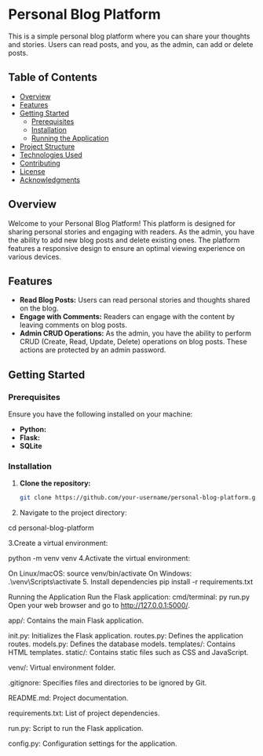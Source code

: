 # Personal Blog Platform

This is a simple personal blog platform where you can share your thoughts and stories. Users can read posts, and you, as the admin, can add or delete posts.

## Table of Contents

- [Overview](#overview)
- [Features](#features)
- [Getting Started](#getting-started)
  - [Prerequisites](#prerequisites)
  - [Installation](#installation)
  - [Running the Application](#running-the-application)
- [Project Structure](#project-structure)
- [Technologies Used](#technologies-used)
- [Contributing](#contributing)
- [License](#license)
- [Acknowledgments](#acknowledgments)

## Overview

Welcome to your Personal Blog Platform! This platform is designed for sharing personal stories and engaging with readers. As the admin, you have the ability to add new blog posts and delete existing ones. The platform features a responsive design to ensure an optimal viewing experience on various devices.

## Features

- **Read Blog Posts:** Users can read personal stories and thoughts shared on the blog.
- **Engage with Comments:** Readers can engage with the content by leaving comments on blog posts.
- **Admin CRUD Operations:** As the admin, you have the ability to perform CRUD (Create, Read, Update, Delete) operations on blog posts. These actions are protected by an admin password.

## Getting Started

### Prerequisites

Ensure you have the following installed on your machine:

- **Python:** 
- **Flask:** 
- **SQLite**

### Installation

1. **Clone the repository:**

   ```bash
   git clone https://github.com/your-username/personal-blog-platform.git

2. Navigate to the project directory:

  cd personal-blog-platform
  
3.Create a virtual environment:

  python -m venv venv
4.Activate the virtual environment:

On Linux/macOS:
source venv/bin/activate
On Windows:
.\venv\Scripts\activate
5. Install dependencies
pip install -r requirements.txt


Running the Application
Run the Flask application: cmd/terminal: py run.py
Open your web browser and go to http://127.0.0.1:5000/.





app/: Contains the main Flask application.

init.py: Initializes the Flask application.
routes.py: Defines the application routes.
models.py: Defines the database models.
templates/: Contains HTML templates.
static/: Contains static files such as CSS and JavaScript.

venv/: Virtual environment folder.

.gitignore: Specifies files and directories to be ignored by Git.

README.md: Project documentation.

requirements.txt: List of project dependencies.

run.py: Script to run the Flask application.

config.py: Configuration settings for the application.
